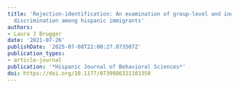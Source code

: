 ```yaml
---
title: 'Rejection-identification: An examination of group-level and individual-level
  discrimination among hispanic immigrants'
authors:
- Laura J Brugger
date: '2021-07-26'
publishDate: '2025-07-08T22:00:27.073507Z'
publication_types:
- article-journal
publication: '*Hispanic Journal of Behavioral Sciences*'
doi: https://doi.org/10.1177/0739986321103350
---
```

